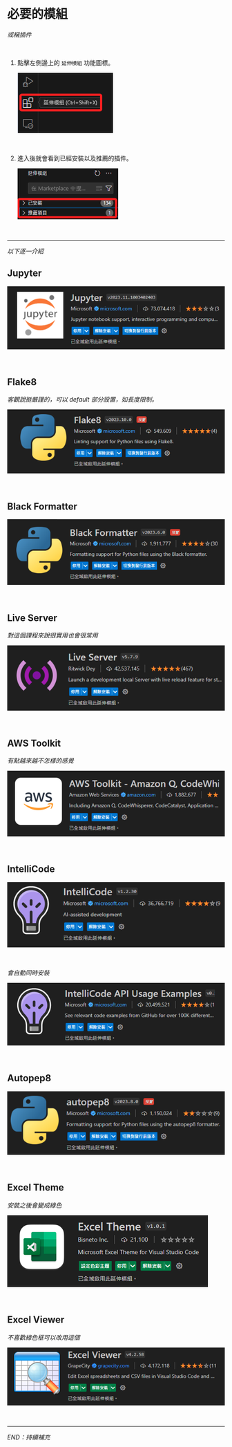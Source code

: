 # 必要的模組

_或稱插件_

<br>

1. 點擊左側邊上的 `延伸模組` 功能圖標。

    ![](images/img_12.png)

<br>

2. 進入後就會看到已經安裝以及推薦的插件。

    ![](images/img_29.png)

<br>

---

_以下逐一介紹_


## Jupyter

![](images/img_13.png)

<br>

## Flake8

_客觀說挺嚴謹的，可以 default 部分設置，如長度限制。_

![](images/img_14.png)

<br>

## Black Formatter

![](images/img_15.png)

<br>

## Live Server

_對這個課程來說很實用也會很常用_

![](images/img_16.png)

<br>

## AWS Toolkit

_有點越來越不怎樣的感覺_

![](images/img_17.png)

<br>

## IntelliCode

![](images/img_18.png)

<br>

_會自動同時安裝_

![](images/img_19.png)

<br>

## Autopep8

![](images/img_20.png)

<br>

## Excel Theme

_安裝之後會變成綠色_

![](images/img_21.png)

<br>

## Excel Viewer

_不喜歡綠色框可以改用這個_

![](images/img_22.png)

<br>

---

_END：持續補充_